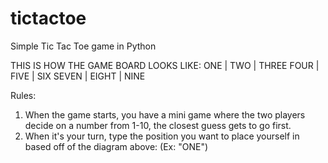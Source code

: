 # tictactoe
Simple Tic Tac Toe game in Python

THIS IS HOW THE GAME BOARD LOOKS LIKE:
ONE   | TWO   | THREE
FOUR  | FIVE  | SIX
SEVEN | EIGHT | NINE

Rules:
1. When the game starts, you have a mini game where the two players decide on a number from 1-10, the closest guess gets to go first.
2. When it's your turn, type the position you want to place yourself in based off of the diagram above: (Ex: "ONE")
